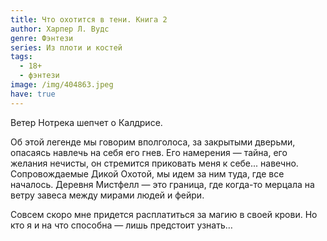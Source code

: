```yaml
---
title: Что охотится в тени. Книга 2
author: Харпер Л. Вудс
genre: Фэнтези
series: Из плоти и костей
tags:
  - 18+
  - фэнтези
image: /img/404863.jpeg
have: true
---
```

Ветер Нотрека шепчет о Калдрисе.

Об этой легенде мы говорим вполголоса, за закрытыми дверьми, опасаясь навлечь на себя его гнев. Его намерения — тайна, его желания нечисты, он стремится приковать меня к себе... навечно. Сопровождаемые Дикой Охотой, мы идем за ним туда, где все началось. Деревня Мистфелл — это граница, где когда-то мерцала на ветру завеса между мирами людей и фейри.

Совсем скоро мне придется расплатиться за магию в своей крови. Но кто я и на что способна — лишь предстоит узнать…